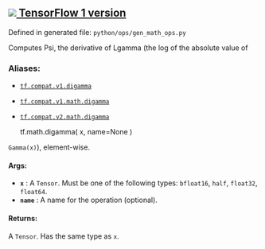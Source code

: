 [ ![](https://tensorflow.google.cn/images/tf_logo_32px.png) TensorFlow 1
version](/versions/r1.15/api_docs/python/tf/math/digamma)  
---  
  
Defined in generated file: `python/ops/gen_math_ops.py`

Computes Psi, the derivative of Lgamma (the log of the absolute value of

### Aliases:

  * [`tf.compat.v1.digamma`](/api_docs/python/tf/math/digamma)
  * [`tf.compat.v1.math.digamma`](/api_docs/python/tf/math/digamma)
  * [`tf.compat.v2.math.digamma`](/api_docs/python/tf/math/digamma)

    
    
    tf.math.digamma(
        x,
        name=None
    )
    

`Gamma(x)`), element-wise.

#### Args:

  * **`x`** : A `Tensor`. Must be one of the following types: `bfloat16`, `half`, `float32`, `float64`.
  * **`name`** : A name for the operation (optional).

#### Returns:

A `Tensor`. Has the same type as `x`.

